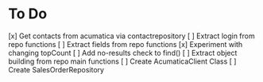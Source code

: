 # To Do

[x] Get contacts from acumatica via contactrepository
[ ] Extract login from repo functions
[ ] Extract fields from repo functions
[x] Experiment with changing topCount
[ ] Add no-results check to find()
[ ] Extract object building from repo main functions
[ ] Create AcumaticaClient Class
[ ] Create SalesOrderRepository
